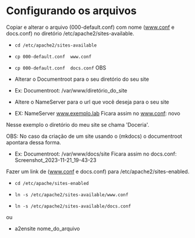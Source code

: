 # Configurando os arquivos

Copiar e alterar o arquivo (000-default.conf) com nome (www.conf e docs.conf) no diretório /etc/apache2/sites-available.
  - `cd /etc/apache2/sites-available`

  - `cp 000-default.conf  www.conf`

  - `cp 000-default.conf  docs.conf`
OBS
-   Alterar o Documentroot para o seu diretório do seu site

-   Ex: Documentroot:  /var/www/diretório_do_site

-   Altere o NameServer para o url que você deseja para o seu site

-   EX: NameServer www.exemplo.lab
Ficara assim no www.conf:
novo

Nesse exemplo o diretório do meu site se chama 'Doceria'.

OBS: No caso da criação de um site usando o (mkdocs) o documentroot apontara dessa forma.
-   Ex: Documentroot:  /var/www/docs/site
Ficara assim no docs.conf:
Screenshot_2023-11-21_19-43-23

Fazer um link de (www.conf e docs.conf) para /etc/apache2/sites-enabled.
-   `cd /etc/apache/sites-enabled`

-   `ln -s /etc/apache2/sites-available/www.conf`

-   `ln -s /etc/apache2/sites-available/docs.conf`

ou

-   a2ensite nome_do_arquivo
